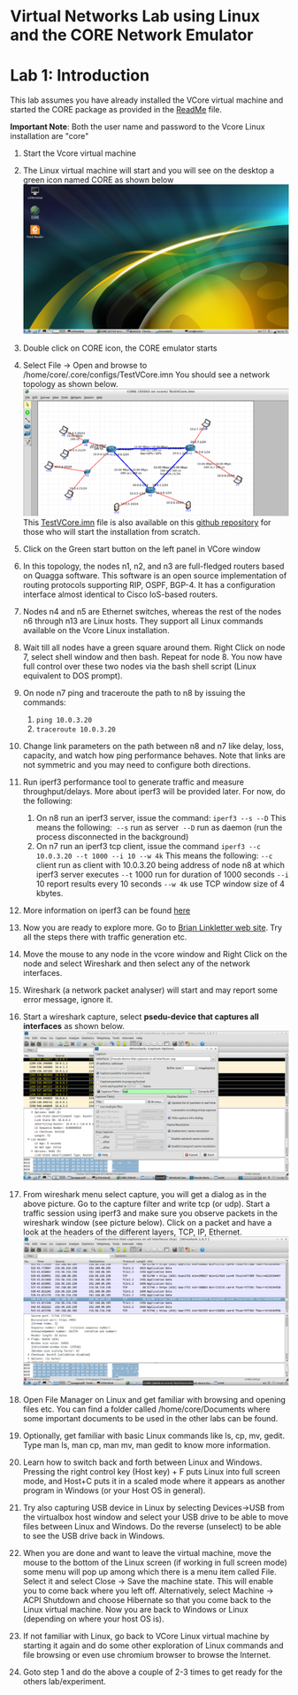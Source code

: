 # Virtual Networks Lab using Linux and the CORE Network Emulator

# Lab 1: Introduction 



This lab assumes you have already installed the VCore virtual machine and started the CORE package as provided in the [ReadMe](https://github.com/kelsayed/CoreNetLab/ReadMe.md) file. 

**Important Note**: Both the user name and password to the Vcore Linux installation are "core"

1. Start the  Vcore virtual machine

2. The Linux virtual machine will start and you will see on the desktop a green icon named CORE as shown below
   ![CORE_Desktop](./Images/vcoredesktop.png)

    

3. Double click on CORE icon, the CORE emulator starts

4. Select File -\> Open and browse to /home/core/.core/configs/TestVCore.imn
   You should see a network topology as shown below.
   ![TestVcore](./Images/testvcore.png) 
   This [TestVCore.imn]((https://github.com/kelsayed/CoreNetLab/NetTopo/TestCore.imn)) file is also available on this [github repository](https://github.com/kelsayed/CoreNetLab/NetTopo/TestCore.imn) for those who will start the installation from scratch. 

5. Click on the Green start button on the left panel in VCore window

6. In this topology, the nodes n1, n2, and n3 are full-fledged routers based on Quagga software. This software is an open source implementation of routing protocols supporting RIP, OSPF, BGP-4. It has a configuration interface almost identical to Cisco IoS-based routers.

7. Nodes n4 and n5 are Ethernet switches, whereas the rest of the nodes n6 through n13 are Linux hosts. They support all Linux commands available on the Vcore Linux installation.

8. Wait till all nodes have a green square around them. Right Click on node 7, select shell window and then bash. Repeat for node 8. You now have full control over these two nodes via the bash shell script (Linux equivalent to DOS prompt).

9. On node n7 ping and traceroute the path to n8 by issuing the commands:
    1.  `ping 10.0.3.20`
    2.  `traceroute 10.0.3.20`

10. Change link parameters on the path between n8 and n7 like delay, loss, capacity, and watch how ping performance behaves. Note that links are not symmetric and you may need to configure both directions.

11. Run iperf3 performance tool to generate traffic and measure throughput/delays. More about iperf3 will be provided later. For now, do the following:
    1. On n8 run an iperf3 server, issue the command: 
	`iperf3 --s --D`
	This means the following: 
​    `--s` run as server
​    `--D` run as daemon (run the process disconnected in the background)
    2. On n7 run an iperf3 tcp client, issue the command
	`iperf3 --c 10.0.3.20 --t 1000 --i 10 --w 4k`
	This means the following: 
	`--c` client run as client with 10.0.3.20 being address of node n8 at which iperf3 server executes
	`--t` 1000 run for duration of 1000 seconds
	`--i` 10 report results every 10 seconds 
	`--w 4k` use TCP window size of 4 kbytes.

12. More information on iperf3 can be found [here](https://fasterdata.es.net/performance-testing/network-troubleshooting-tools/iperf-and-iperf3/)

13. Now you are ready to explore more. Go to  [Brian Linkletter web site](http://www.brianlinkletter.com/core-network-emulator-test-drive/). 
    Try all the steps there with traffic generation etc.

14. Move the mouse to any node in the vcore window and Right Click on the node and select Wireshark and then select any of the network interfaces.

15. Wireshark (a network packet analyser) will start and may report some error message, ignore it.

16. Start a wireshark capture, select **psedu-device that captures all interfaces** as shown below.
     ![WireSharkCap](./images/wiresharkcap.png)

17. From wireshark menu select capture, you will get a dialog as in the above picture. Go to the capture filter and write tcp (or udp). Start a traffic session using iperf3 and make sure you observe packets in the wireshark window (see picture below). Click on a packet and have a look at the headers of the different layers, TCP, IP, Ethernet.
     ![WireSharkPack](./images/wiresharkpack.png)

18. Open File Manager on Linux and get familiar with browsing and opening files etc. You can find a folder called /home/core/Documents where some important documents to be used in the other labs can be found.

19. Optionally, get familiar with basic Linux commands like ls, cp, mv, gedit. Type man ls, man cp, man mv, man gedit to know more information.

20. Learn how to switch back and forth between Linux and Windows. Pressing the right control key (Host key) + F puts Linux into full screen mode, and Host+C puts it in a scaled mode where it appears as another program in Windows (or your Host OS in general).

21. Try also capturing USB device in Linux by selecting Devices-\>USB from the virtualbox host window and select your USB drive to be able to move files between Linux and Windows. Do the reverse (unselect) to be able to see the USB drive back in Windows.

22. When you are done and want to leave the virtual machine, move the mouse to the bottom of the Linux screen (if working in full screen mode) some menu will pop up among which there is a menu item called File.
     Select it and select Close -\> Save the machine state. This will enable you to come back where you left off.
     Alternatively, select Machine -\> ACPI Shutdown and choose Hibernate so that you come back to the Linux virtual machine.
     Now you are back to Windows or Linux (depending on where your host OS is). 

23. If not familiar with Linux, go back to VCore Linux virtual machine by starting it again and do some other exploration of Linux commands and file browsing or even use chromium browser to browse the Internet.

24. Goto step 1 and do the above a couple of 2-3 times to get ready for the others lab/experiment.

